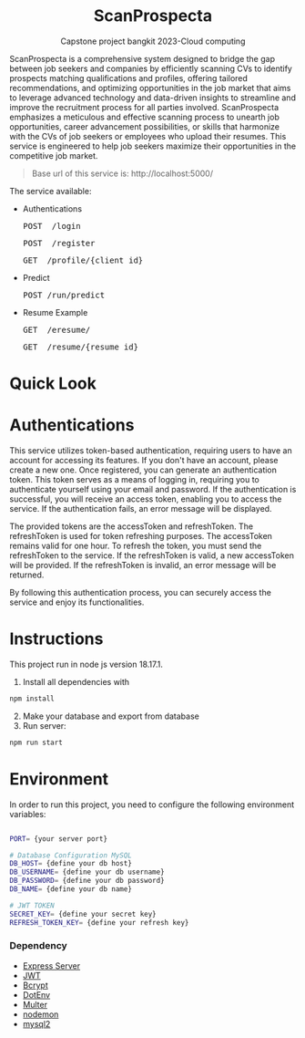 <h1 align="center">ScanProspecta</h1>
<p align="center">Capstone project bangkit 2023-Cloud computing</p>

ScanProspecta is a comprehensive system designed to bridge the gap between job seekers and companies by efficiently scanning CVs to identify prospects matching qualifications and profiles, offering tailored recommendations, and optimizing opportunities in the job market that aims to leverage advanced technology and data-driven insights to streamline and improve the recruitment process for all parties involved. 
ScanProspecta emphasizes a meticulous and effective scanning process to unearth job opportunities, career advancement possibilities, or skills that harmonize with the CVs of job seekers or employees who upload their resumes. 
This service is engineered to help job seekers maximize their opportunities in the competitive job market.
> Base url of this service is: http://localhost:5000/

The service available:

- Authentications
  <pre>POST  /login</pre>
  <pre>POST  /register</pre>
  <pre>GET  /profile/{client_id}</pre>


- Predict 
  <pre>POST /run/predict</pre>

- Resume Example
  <pre>GET  /eresume/</pre>
  <pre>GET  /resume/{resume_id}</pre>



# Quick Look

# Authentications

This service utilizes token-based authentication, requiring users to have an account for accessing its features. If you don't have an account, please create a new one. Once registered, you can generate an authentication token. This token serves as a means of logging in, requiring you to authenticate yourself using your email and password. If the authentication is successful, you will receive an access token, enabling you to access the service. If the authentication fails, an error message will be displayed.

The provided tokens are the accessToken and refreshToken. The refreshToken is used for token refreshing purposes. The accessToken remains valid for one hour. To refresh the token, you must send the refreshToken to the service. If the refreshToken is valid, a new accessToken will be provided. If the refreshToken is invalid, an error message will be returned.

By following this authentication process, you can securely access the service and enjoy its functionalities.

# Instructions

This project run in node js version 18.17.1.

1. Install all dependencies with

```bash
npm install
```

2. Make your database and export from database
3. Run server:

```bash
npm run start
```

# Environment

In order to run this project, you need to configure the following environment variables:

```bash

PORT= {your server port}

# Database Configuration MySQL
DB_HOST= {define your db host}
DB_USERNAME= {define your db username}
DB_PASSWORD= {define your db password}
DB_NAME= {define your db name}

# JWT TOKEN
SECRET_KEY= {define your secret key}
REFRESH_TOKEN_KEY= {define your refresh key}

```


### Dependency

- [Express Server](https://www.npmjs.com/package/express)
- [JWT](https://www.npmjs.com/package/jsonwebtoken)
- [Bcrypt](https://www.npmjs.com/package/bcrypt)
- [DotEnv](https://www.npmjs.com/package/dotenv)
- [Multer](https://www.npmjs.com/package/multer)
- [nodemon](https://www.npmjs.com/package/nodemon)
- [mysql2](https://www.npmjs.com/package/mysql2)
